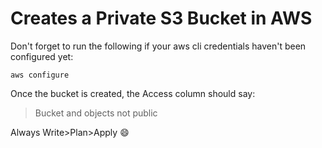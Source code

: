 # Creates a Private S3 Bucket in AWS

Don't forget to run the following if your aws cli credentials haven't been configured yet:
```
aws configure
```

Once the bucket is created, the Access column should say:
> Bucket and objects not public

Always Write>Plan>Apply :smile: